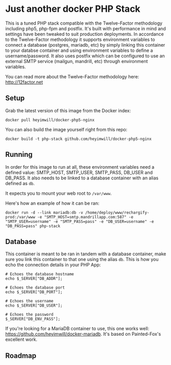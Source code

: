 Just another docker PHP Stack
=================

This is a tuned PHP stack compatible with the Twelve-Factor methodology including php5, php-fpm and postfix. It's built with performance in mind and settings have been tweaked to suit production deployments. In accordance to the Twelve-Factor methodology it supports environment variables to connect a database (postgres, mariadb, etc) by simply linking this container to your databse container and using environment variables to define a username/password. It also uses postfix which can be configured to use an external SMTP service (mailgun, mandrill, etc) through environment variables.

You can read more about the Twelve-Factor methodology here: http://12factor.net

## Setup
Grab the latest version of this image from the Docker index:
```
docker pull heyimwill/docker-php5-nginx
```
You can also build the image yourself right from this repo:
```
docker build -t php-stack github.com/heyimwill/docker-php5-nginx
```

## Running
In order for this image to run at all, these environment variables need a defined value: SMTP_HOST, SMTP_USER, SMTP_PASS, DB_USER and DB_PASS. It also needs to be linked to a database container with an alias defined as ```db```.

It expects you to mount your web root to ```/var/www```.

Here's how an example of how it can be ran:
```
docker run -d --link mariadb:db -v /home/deploy/www/rechargify-prod:/var/www -e "SMTP_HOST=smtp.mandrillapp.com:587" -e "SMTP_USER=username" -e "SMTP_PASS=pass" -e "DB_USER=username" -e "DB_PASS=pass" php-stack
```

## Database
This container is meant to be ran in tandem with a database container, make sure you link this container to that one using the alias ```db```. This is how you echo the connection details in your PHP App:
```
# Echoes the database hostname
echo $_SERVER["DB_ADDR"];

# Echoes the database port
echo $_SERVER["DB_PORT"];

# Echoes the username
echo $_SERVER["DB_USER"];

# Echoes the password
$_SERVER["DB_ENV_PASS"];
```
If you're looking for a MariaDB container to use, this one works well: https://github.com/heyimwill/docker-mariadb. It's based on Painted-Fox's excellent work.


## Roadmap

